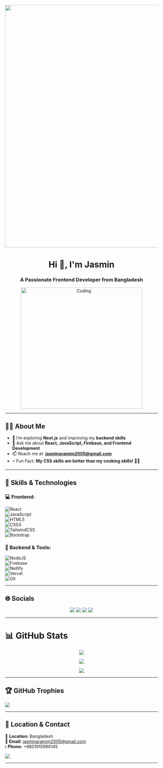 <!-- Banner Image -->
<div align="center">
<img align="center" height="800" src="https://i.ibb.co.com/tMqRS9LR/1.jpg"  />
</div>

<h1 align="center">Hi 👋, I'm Jasmin</h1>
<h3 align="center">A Passionate Frontend Developer from Bangladesh</h3>

<!-- Profile GIF -->
<div align="center">
  <img src="https://mir-s3-cdn-cf.behance.net/project_modules/disp/601014116770475.6068beff4640a.gif" alt="Coding" width="400" />
</div>

---

## 👩‍💻 **About Me**

- 🌱 I’m exploring **Next.js** and improving my **backend skills**
- 💬 Ask me about **React, JavaScript, Firebase, and Frontend Development**
- 📫 Reach me at: **jasminaramim2005@gmail.com**
- ⚡ Fun Fact: **My CSS skills are better than my cooking skills! 🍳🎨**  

---

## 🔹 **Skills & Technologies**  
### 💻 **Frontend:**  
![React](https://img.shields.io/badge/react-%2320232a.svg?style=for-the-badge&logo=react&logoColor=%2361DAFB)  
![JavaScript](https://img.shields.io/badge/javascript-%23323330.svg?style=for-the-badge&logo=javascript&logoColor=%23F7DF1E)  
![HTML5](https://img.shields.io/badge/html5-%23E34F26.svg?style=for-the-badge&logo=html5&logoColor=white)  
![CSS3](https://img.shields.io/badge/css3-%231572B6.svg?style=for-the-badge&logo=css3&logoColor=white)  
![TailwindCSS](https://img.shields.io/badge/tailwindcss-%2338B2AC.svg?style=for-the-badge&logo=tailwind-css&logoColor=white)  
![Bootstrap](https://img.shields.io/badge/bootstrap-%23563D7C.svg?style=for-the-badge&logo=bootstrap&logoColor=white)  

### 🚀 **Backend & Tools:**  
![NodeJS](https://img.shields.io/badge/node.js-6DA55F?style=for-the-badge&logo=node.js&logoColor=white)  
![Firebase](https://img.shields.io/badge/firebase-%23039BE5.svg?style=for-the-badge&logo=firebase)  
![Netlify](https://img.shields.io/badge/netlify-%23000000.svg?style=for-the-badge&logo=netlify&logoColor=#00C7B7)  
![Vercel](https://img.shields.io/badge/vercel-%23000000.svg?style=for-the-badge&logo=vercel&logoColor=white)  
![Git](https://img.shields.io/badge/git-%23F05033.svg?style=for-the-badge&logo=git&logoColor=white)  

---

## 🌐 **Socials**
<p align="center">
  <a href="https://facebook.com/jasmin.ara.mim.2024"><img src="https://img.shields.io/badge/Facebook-%231877F2.svg?logo=Facebook&logoColor=white" /></a>  
  <a href="https://linkedin.com/in/jasmin-ara-mim-52567b335/"><img src="https://img.shields.io/badge/LinkedIn-%230077B5.svg?logo=linkedin&logoColor=white" /></a>  
  <a href="https://youtube.com/@Jasmin14724"><img src="https://img.shields.io/badge/YouTube-%23FF0000.svg?logo=YouTube&logoColor=white" /></a>  
  <a href="mailto:jasminaramim2005@gmail.com"><img src="https://img.shields.io/badge/Email-D14836?logo=gmail&logoColor=white" /></a>  
</p>

---

# 📊 **GitHub Stats**
<div align="center">

![](https://github-readme-stats.vercel.app/api?username=jasminaramim&theme=neon&hide_border=false&include_all_commits=false&count_private=false)  

![](https://github-readme-streak-stats.herokuapp.com/?user=jasminaramim&theme=neon&hide_border=false)  

![](https://github-readme-stats.vercel.app/api/top-langs/?username=jasminaramim&theme=neon&hide_border=false&include_all_commits=false&count_private=false&layout=compact)  

</div>

---

## 🏆 **GitHub Trophies**
![](https://github-profile-trophy.vercel.app/?username=jasminaramim&theme=shadow_green&no-frame=false&no-bg=true&margin-w=4)

---



## 📍 **Location & Contact**  
📍 **Location:** Bangladesh  
📧 **Email:** jasminaramim2005@gmail.com  
📞 **Phone:** +8801915996145  

[![](https://visitcount.itsvg.in/api?id=jasminaramim&icon=0&color=0)](https://visitcount.itsvg.in)

---

<!-- Proudly created with GPRM ( https://gprm.itsvg.in ) -->
